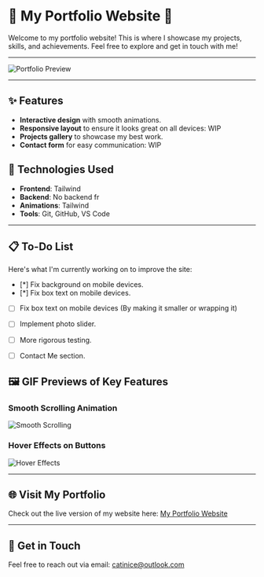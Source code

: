# 🌟 My Portfolio Website 🌟

Welcome to my portfolio website! This is where I showcase my projects, skills, and achievements. Feel free to explore and get in touch with me!

---

![Portfolio Preview](https://media.giphy.com/media/dzaUX7CAG0Ihi/giphy.gif)

---

## ✨ Features
- **Interactive design** with smooth animations.
- **Responsive layout** to ensure it looks great on all devices: WIP
- **Projects gallery** to showcase my best work.
- **Contact form** for easy communication: WIP

## 🚀 Technologies Used
- **Frontend**: Tailwind
- **Backend**: No backend fr
- **Animations**: Tailwind
- **Tools**: Git, GitHub, VS Code

---

## 📋 To-Do List

Here's what I'm currently working on to improve the site:

- [*] Fix background on mobile devices.
- [*] Fix box text on mobile devices.
- [ ] Fix box text on mobile devices (By making it smaller or wrapping it)
- [ ] Implement photo slider.
- [ ] More rigorous testing.
- [ ] Contact Me section.


## 🖼️ GIF Previews of Key Features

### **Smooth Scrolling Animation**
![Smooth Scrolling](https://media.giphy.com/media/l0HUpt2s9Pclgt9Vm/giphy.gif)

### **Hover Effects on Buttons**
![Hover Effects](https://media.giphy.com/media/26n6WywJyh39n1pBu/giphy.gif)

---

## 🌐 Visit My Portfolio

Check out the live version of my website here: [My Portfolio Website](https://lqsky7.github.io)

---

## 💬 Get in Touch

Feel free to reach out via email: [catinice@outlook.com](mailto:catinice@outlook.com)
